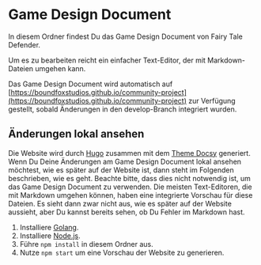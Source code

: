 # Game Design Document

In diesem Ordner findest Du das Game Design Document von Fairy Tale Defender.

Um es zu bearbeiten reicht ein einfacher Text-Editor, der mit Markdown-Dateien umgehen kann.

Das Game Design Document wird automatisch auf [https://boundfoxstudios.github.io/community-project](https://boundfoxstudios.github.io/community-project) zur Verfügung gestellt, sobald Änderungen in den develop-Branch integriert wurden.

## Änderungen lokal ansehen

Die Website wird durch [Hugo](https://gohugo.io) zusammen mit dem [Theme Docsy](https://www.docsy.dev) generiert.
Wenn Du Deine Änderungen am Game Design Document lokal ansehen möchtest, wie es später auf der Website ist, dann steht im Folgenden beschrieben, wie es geht.
Beachte bitte, dass dies nicht notwendig ist, um das Game Design Document zu verwenden.
Die meisten Text-Editoren, die mit Markdown umgehen können, haben eine integrierte Vorschau für diese Dateien.
Es sieht dann zwar nicht aus, wie es später auf der Website aussieht, aber Du kannst bereits sehen, ob Du Fehler im Markdown hast.

1. Installiere [Golang](https://go.dev/doc/install).
2. Installiere [Node.js](https://nodejs.org).
3. Führe `npm install` in diesem Ordner aus.
4. Nutze `npm start` um eine Vorschau der Website zu generieren. 